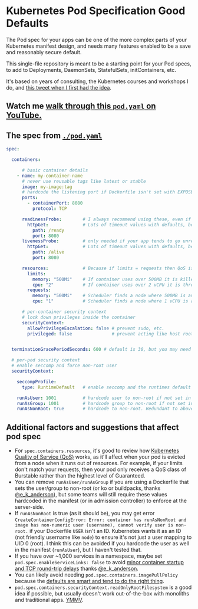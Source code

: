 # Kubernetes Pod Specification Good Defaults

The Pod spec for your apps can be one of the more complex parts of your Kubernetes manifest design, and needs many features enabled to be a save and reasonably secure default.

This single-file repository is meant to be a starting point for your Pod specs, to add to Deployments, DaemonSets, StatefulSets, initContainers, etc.

It's based on years of consulting, the Kubernetes courses and workshops I do, and [this tweet when I first had the idea](https://twitter.com/BretFisher/status/1550326044577730560).

## Watch me [walk through this `pod.yaml` on YouTube.](https://www.youtube.com/watch?v=4CzG4Uqd9jM)

## The spec from [`./pod.yaml`](./pod.yaml)

```yaml
spec:

  containers:

      # basic container details
    - name: my-container-name
      # never use reusable tags like latest or stable
      image: my-image:tag
      # hardcode the listening port if Dockerfile isn't set with EXPOSE
      ports:
        - containerPort: 8080
          protocol: TCP

      readinessProbe:        # I always recommend using these, even if your app has no listening ports (this affects any rolling update)
        httpGet:             # Lots of timeout values with defaults, be sure they are ideal for your workload
          path: /ready
          port: 8080
      livenessProbe:         # only needed if your app tends to go unresponsive or you don't have a readinessProbe, but this is up for debate
        httpGet:             # Lots of timeout values with defaults, be sure they are ideal for your workload
          path: /alive
          port: 8080

      resources:             # Because if limits = requests then QoS is set to "Guaranteed"
        limits:
          memory: "500Mi"    # If container uses over 500MB it is killed (OOM)
          cpu: "2"           # If container uses over 2 vCPU it is throttled
        requests:
          memory: "500Mi"    # Scheduler finds a node where 500MB is available
          cpu: "1"           # Scheduler finds a node where 1 vCPU is available

      # per-container security context
      # lock down privileges inside the container
      securityContext:
        allowPrivilegeEscalation: false # prevent sudo, etc.
        privileged: false               # prevent acting like host root


  terminationGracePeriodSeconds: 600 # default is 30, but you may need more time to gracefully shutdown (HTTP long polling, user uploads, etc)

  # per-pod security context
  # enable seccomp and force non-root user
  securityContext:

    seccompProfile:
      type: RuntimeDefault   # enable seccomp and the runtimes default profile

    runAsUser: 1001          # hardcode user to non-root if not set in Dockerfile
    runAsGroup: 1001         # hardcode group to non-root if not set in Dockerfile
    runAsNonRoot: true       # hardcode to non-root. Redundant to above if Dockerfile is set USER 1000
```

## Additional factors and suggestions that affect pod spec

- For `spec.containers.resources`, it's good to review how [Kubernetes Quality of Service (QoS)](https://kubernetes.io/docs/tasks/configure-pod-container/quality-service-pod/) works, as it'll affect when your pod is evicted from a node when it runs out of resources. For example, if your limits don't match your requests, then your pod only receives a QoS class of Burstable rather than the highest level of Guaranteed.
- You can remove `runAsUser/runAsGroup` if you are using a Dockerfile that sets the user/group to non-root (or ko or buildpacks, thanks [@e_k_anderson](https://twitter.com/e_k_anderson/status/1550485281261817856)), but some teams will still require these values hardcoded in the manifest (or in admission controller) to enforce at the server-side.
- If `runAsNonRoot` is true (as it should be), you may get error `CreateContainerConfigError: Error: container has runAsNonRoot and image has non-numeric user (username), cannot verify user is non-root.` if your Dockerfile `USER` isn't an ID. Kubernetes wants it as an ID (not friendly username like `node`) to ensure it's not just a user mapping to UID 0 (root). I think this can be avoided if you hardcode the user as well in the manifest (`runAsUser`), but I haven't tested that.
- If you have over ~1,000 services in a namespace, maybe set `pod.spec.enableServiceLinks: false` to avoid [minor container startup and TCP round-trip delays](https://github.com/knative/serving/issues/8498) thanks [@e_k_anderson](https://twitter.com/e_k_anderson/status/1550486493868826630).
- You can likely avoid needing `pod.spec.containers.imagePullPolicy` because the [defaults are smart and tend to do the right thing](https://kubernetes.io/docs/concepts/containers/images/#imagepullpolicy-defaulting).
- `pod.spec.containers.securityContext.readOnlyRootFilesystem` is a good idea if possible, but usually doesn't work out-of-the-box with monoliths and traditional apps. [YMMV](https://en.wiktionary.org/wiki/your_mileage_may_vary).
